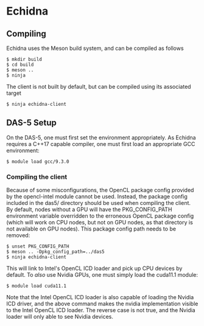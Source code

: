 # Echidna

## Compiling

Echidna uses the Meson build system, and can be compiled as follows
```
$ mkdir build
$ cd build
$ meson ..
$ ninja

```

The client is not built by default, but can be compiled using its associated target
```
$ ninja echidna-client
```

## DAS-5 Setup

On the DAS-5, one must first set the environment appropriately. As Echidna requires a C++17 capable compiler, one must first load an appropriate GCC environment:
```
$ module load gcc/9.3.0
```

### Compiling the client
Because of some misconfigurations, the OpenCL package config provided by the opencl-intel module cannot be used. Instead, the package config included in the das5/ directory should be used when compiling the client. By default, nodes without a GPU will have the PKG_CONFIG_PATH environment variable overridden to the erroneous OpenCL package config (which will work on CPU nodes, but not on GPU nodes, as that directory is not available on GPU nodes). This package config path needs to be removed:
```
$ unset PKG_CONFIG_PATH
$ meson .. -Dpkg_config_path=../das5
$ ninja echidna-client
```
This will link to Intel's OpenCL ICD loader and pick up CPU devices by default. To _also_ use Nvidia GPUs, one must simply load the cuda11.1 module:
```
$ module load cuda11.1
```
Note that the Intel OpenCL ICD loader is also capable of loading the Nvidia ICD driver, and the above command makes the nvidia implementation visible to the Intel OpenCL ICD loader. The reverse case is not true, and the Nvidia loader will only able to see Nvidia devices.
